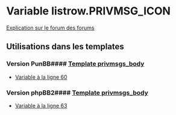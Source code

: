 # Variable listrow.PRIVMSG_ICON
[Explication sur le forum des forums](http://forum.forumactif.com/t294113-listing-des-variables#listrow.PRIVMSG_ICON)
## Utilisations dans les templates
### Version PunBB#### [Template privmsgs_body](punbb/privmsgs_body.md)
* [Variable à la ligne 60](../punbb/privmsgs_body.tpl#L60)
### Version phpBB2#### [Template privmsgs_body](subsilver/privmsgs_body.md)
* [Variable à la ligne 63](../subsilver/privmsgs_body.tpl#L63)